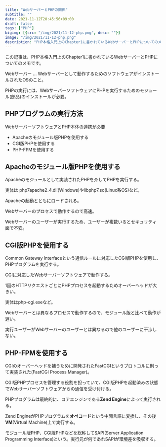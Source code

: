 ```yaml
---
title: "WebサーバーとPHPの関係"
subtitle: ""
date: 2021-11-12T20:45:56+09:00
draft: false
tags: ["PHP"]
bigimg: [{src: "/img/2021/11-12-php.png", desc: ""}]
image: "/img/2021/11-12-php.png"
description: "PHP本格入門上のChapter1に書かれているWebサーバーとPHPについてのメモ"
---
```


この記事は、PHP本格入門上のChapter1に書かれているWebサーバーとPHPについてのメモです。

<!--more-->

Webサーバー ... Webサーバーとして動作するためのソフトウェアがインストールされたOSのこと。

PHPの実行には、WebサーバーソフトウェアにPHPを実行するためのモジュール(部品)のインストールが必要。

## PHPプログラムの実行方法

WebサーバーソフトウェアとPHP本体の連携が必要

- Apacheのモジュール版PHPを使用する
- CGI版PHPを使用する
- PHP-FPMを使用する

## Apacheのモジュール版PHPを使用する

Apacheのモジュールとして実装されたPHPを介してPHPを実行する。

実体は php7apache2_4.dll(Windows)やlibphp7.so(Linux系OS)など。

Apacheの起動とともにロードされる。

Webサーバーのプロセスで動作するので高速。

Webサーバーのユーザーが実行するため、ユーザーが複数いるとセキュリティ面で不安。

## CGI版PHPを使用する

Common Gateway Interfaceという通信ルールに対応したCGI版PHPを使用し、PHPプログラムを実行する。

CGIに対応したWebサーバーソフトウェアで動作する。

1回のHTTPリクエストごとにPHPプロセスを起動するためオーバーヘッドが大きい。

実体はphp-cgi.exeなど。

Webサーバーとは異なるプロセスで動作するので、モジュール版と比べて動作が遅い。

実行ユーザーがWebサーバーのユーザーとは異なるので他のユーザーに干渉しない。

## PHP-FPMを使用する

CGIのオーバーヘッドを補うために開発されたFastCGIというプロトコルに則って実装された(FastCGI Process Manager)。

CGI版PHPプロセスを管理する役割を担っていて、CGI版PHPを起動済みの状態でWebサーバーソフトウェアからの通信を受け付ける。

PHPプログラムは最終的に、コアエンジンである**Zend Engine**によって実行される。

Zend EngineがPHPプログラムを**オペコード**という中間言語に変換し、その後**VM**(Virtual Machine)上で実行する。

モジュール版PHP、CGI版PHPなどを総称してSAPI(Server Application Programming Interface)という。実行元が何であれSAPIが環境差を吸収する。
